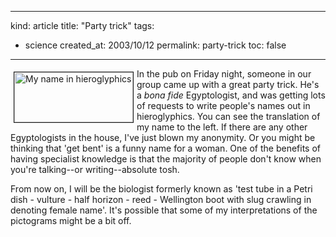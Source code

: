 -----
kind: article
title: "Party trick"
tags:
- science
created_at: 2003/10/12
permalink: party-trick
toc: false
-----

<p><img src="http://www.rousette.org.uk/mt-static/blog/archives/images/hieroglyphs.jpg" alt="My name in hieroglyphics" height="80" width="190" border="1" hspace="5" vspace="5" align="left" />In the pub on Friday night, someone in our group came up with a great party trick. He's a <em>bona fide</em> Egyptologist, and was getting lots of requests to write people's names out in hieroglyphics. You can see the translation of my name to the left. If there are any other Egyptologists in the house, I've just blown my anonymity. Or you might be thinking that 'get bent' is a funny name for a woman. One of the benefits of having specialist knowledge is that the majority of people don't know when you're talking--or writing--absolute tosh.</p>

<p>From now on, I will be the biologist formerly known as 'test tube in a Petri dish - vulture - half horizon - reed - Wellington boot with slug crawling in denoting female name'. It's possible that some of my interpretations of the pictograms might be a bit off.</p>


